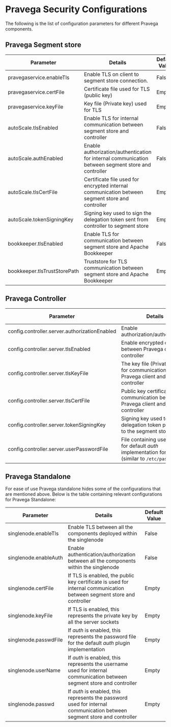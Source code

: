 <!--
Copyright (c) 2017 Dell Inc., or its subsidiaries. All Rights Reserved.

Licensed under the Apache License, Version 2.0 (the "License");
you may not use this file except in compliance with the License.
You may obtain a copy of the License at

    http://www.apache.org/licenses/LICENSE-2.0
-->
# Pravega Security Configurations

The following is the list of configuration parameters for different Pravega components.

## Pravega Segment store

|Parameter|Details|Default Value|
|---------|-------|-------------|
|pravegaservice.enableTls| Enable TLS on client to segment store connection.|False|
|pravegaservice.certFile|Certificate file used for TLS (public key)| Empty|
|pravegaservice.keyFile|Key file (Private key) used for TLS|Empty|
|autoScale.tlsEnabled| Enable TLS for internal communication between segment store and controller|False|
|autoScale.authEnabled|Enable authorization/authentication for internal communication  between segment store and controller|False|
|autoScale.tlsCertFile|Certificate file used for encrypted internal communication between segment store and controller| Empty|
|autoScale.tokenSigningKey|Signing key used to sign the delegation token sent from controller to segment store| Empty|
|bookkeeper.tlsEnabled|Enable TLS for communication between segment store and Apache Bookkeeper| False|
|bookkeeper.tlsTrustStorePath| Truststore for TLS communication between segment store and Apache Bookkeeper| Empty |

## Pravega Controller

|Parameter|Details|Default Value|
|---------|-------|-------------|
|config.controller.server.authorizationEnabled|Enable authorization/authentication| False|
|config.controller.server.tlsEnabled|Enable encrypted channel between Pravega client and controller|False|
|config.controller.server.tlsKeyFile|The key file (Private key) for communication between Pravega client and controller|Empty|
|config.controller.server.tlsCertFile|Public key certificate for communication between Pravega client and controller|Empty|
|config.controller.server.tokenSigningKey|Signing key used to sign the delegation token passed on to the segment store|Empty|
|config.controller.server.userPasswordFile|File containing user details for default _auth_ implementation for Pravega (similar to `/etc/passwd`)|Empty|
   
## Pravega Standalone
For ease of use Pravega standalone hides some of the configurations that are mentioned above. Below is the table containing relevant configurations for Pravega Standalone:

|Parameter|Details|Default Value|
|---------|-------|-------------|
|singlenode.enableTls|Enable TLS between all the components deployed within the singlenode| False|
|singlenode.enableAuth|Enable authentication/authorization between all the components within the singlenode |False|
|singlenode.certFile|If TLS is enabled, the public key certificate is used for internal communication between segment store and controller|Empty|
|singlenode.keyFile|If TLS is enabled, this represents the private key by all the server sockets| Empty|
|singlenode.passwdFile|If _auth_ is enabled, this represents the password file for the default _auth_ plugin implementation|Empty|
|singlenode.userName|If _auth_ is enabled, this represents the username used for internal communication between segment store and controller|Empty|
|singlenode.passwd|If _auth_ is enabled, this represents the password used for internal communication between segment store and controller|Empty|
